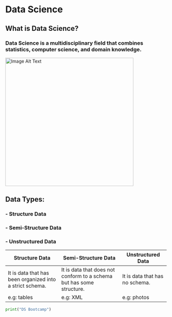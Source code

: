# Data Science
## What is Data Science? 
### Data Science is a multidisciplinary field that combines statistics, computer science, and domain knowledge.

<img src="https://github.com/ryyaon14/CLI-Git-Lab/assets/116816027/9a2e0d00-ce1d-4848-97cb-35fdbca91f69" alt="Image Alt Text" width="400" height="400">


## Data Types:
### - Structure Data
### - Semi-Structure Data
### - Unstructured Data

| Structure Data                                          | Semi-Structure Data                                    | Unstructured Data                                      |
|---------------------------------------------------------|-------------------------------------------------------|-------------------------------------------------------|
| It is data that has been organized into a strict schema. | It is data that does not conform to a schema but has some structure. | It is data that has no schema.                        |
| e.g: tables                                             | e.g: XML                                              | e.g: photos                                           |
```python
print("DS Bootcamp")
